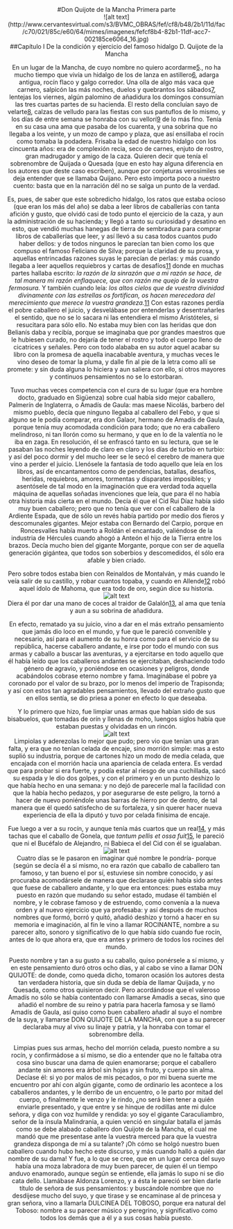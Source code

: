 <div align="center">
#Don Quijote de la Mancha
Primera parte
<span style="display:block;text-align:center">
![alt text](http://www.cervantesvirtual.com/s3/BVMC_OBRAS/fef/cf8/b48/2b1/11d/fac/c70/021/85c/e60/64/mimes/imagenes/fefcf8b4-82b1-11df-acc7-002185ce6064_16.jpg) 
</span>
##Capítulo I
De la condición y ejercicio del famoso hidalgo D. Quijote de la Mancha

En un lugar de la Mancha, de cuyo nombre no quiero acordarme[5](http://www.cervantesvirtual.com/obra-visor/el-ingenioso-hidalgo-don-quijote-de-la-mancha--10/html/fefcf8b4-82b1-11df-acc7-002185ce6064_1.html#N_5_)., no ha mucho tiempo que vivía un hidalgo de los de lanza en astillero[6](http://www.cervantesvirtual.com/obra-visor/el-ingenioso-hidalgo-don-quijote-de-la-mancha--10/html/fefcf8b4-82b1-11df-acc7-002185ce6064_1.html#N_6_), adarga antigua, rocín flaco y galgo corredor. Una olla de algo más vaca que carnero, salpicón las más noches, duelos y quebrantos los sábados[7](http://www.cervantesvirtual.com/obra-visor/el-ingenioso-hidalgo-don-quijote-de-la-mancha--10/html/fefcf8b4-82b1-11df-acc7-002185ce6064_1.html#N_7_), lentejas los viernes, algún palomino de añadidura los domingos consumían las tres cuartas partes de su hacienda. El resto della concluían sayo de velarte[8](http://www.cervantesvirtual.com/obra-visor/el-ingenioso-hidalgo-don-quijote-de-la-mancha--10/html/fefcf8b4-82b1-11df-acc7-002185ce6064_1.html#N_8_), calzas de velludo para las fiestas con sus pantuflos de lo mismo, y los días de entre semana se honraba con su vellorí[9](http://www.cervantesvirtual.com/obra-visor/el-ingenioso-hidalgo-don-quijote-de-la-mancha--10/html/fefcf8b4-82b1-11df-acc7-002185ce6064_1.html#N_9_) de lo más fino. Tenía en su casa una ama que pasaba de los cuarenta, y una sobrina que no llegaba a los veinte, y un mozo de campo y plaza, que así ensillaba el rocín como tomaba la podadera. Frisaba la edad de nuestro hidalgo con los cincuenta años: era de complexión recia, seco de carnes, enjuto de rostro, gran madrugador y amigo de la caza. Quieren decir que tenía el sobrenombre de Quijada o Quesada (que en esto hay alguna diferencia en los autores que deste caso escriben), aunque por conjeturas verosímiles se deja entender que se llamaba Quijano. Pero esto importa poco a nuestro cuento: basta que en la narración dél no se salga un punto de la verdad.

Es, pues, de saber que este sobredicho hidalgo, los ratos que estaba ocioso (que eran los más del año) se daba a leer libros de caballerías con tanta afición y gusto, que olvidó casi de todo punto el ejercicio de la caza, y aun la administración de su hacienda; y llegó a tanto su curiosidad y desatino en esto, que vendió muchas hanegas de tierra de sembradura para comprar libros de caballerías que leer, y así llevó a su casa todos cuantos pudo haber dellos: y de todos ningunos le parecían tan bien como los que compuso el famoso Feliciano de Silva; porque la claridad de su prosa, y aquellas entrincadas razones suyas le parecían de perlas: y más cuando llegaba a leer aquellos requiebros y cartas de desafíos[11](http://www.cervantesvirtual.com/obra-visor/el-ingenioso-hidalgo-don-quijote-de-la-mancha--10/html/fefcf8b4-82b1-11df-acc7-002185ce6064_1.html#N_11_) donde en muchas partes hallaba escrito: _la razón de la sinrazón que a mi razón se hace, de tal manera mi razón enflaquece, que con razón me quejo de la vuestra fermosura._ Y también cuando leía: _los altos cielos que de vuestra divinidad divinamente con las estrellas os fortifican, os hacen merecedora del merecimiento que merece la vuestra grandeza._[11](http://www.cervantesvirtual.com/obra-visor/el-ingenioso-hidalgo-don-quijote-de-la-mancha--10/html/fefcf8b4-82b1-11df-acc7-002185ce6064_1.html#N_11_) Con estas razones perdía el pobre caballero el juicio, y desvelábase por entenderlas y desentrañarles el sentido, que no se lo sacara ni las entendiera el mismo Aristóteles, si resucitara para sólo ello. No estaba muy bien con las heridas que don Belianís daba y recibía, porque se imaginaba que por grandes maestros que le hubiesen curado, no dejaría de tener el rostro y todo el cuerpo lleno de cicatrices y señales. Pero con todo alababa en su autor aquel acabar su libro con la promesa de aquella inacabable aventura, y muchas veces le vino deseo de tomar la pluma, y dalle fin al pie de la letra como allí se promete: y sin duda alguna lo hiciera y aun saliera con ello, si otros mayores y continuos pensamientos no se lo estorbaran.

Tuvo muchas veces competencia con el cura de su lugar (que era hombre docto, graduado en Sigüenza) sobre cual había sido mejor caballero, Palmerín de Inglaterra, o Amadís de Gaula: mas maese Nicolás, barbero del mismo pueblo, decía que ninguno llegaba al caballero del Febo, y que si alguno se le podía comparar, era don Galaor, hermano de Amadís de Gaula, porque tenía muy acomodada condición para todo; que no era caballero melindroso, ni tan llorón como su hermano, y que en lo de la valentía no le iba en zaga. En resolución, él se enfrascó tanto en su lectura, que se le pasaban las noches leyendo de claro en claro y los días de turbio en turbio: y así del poco dormir y del mucho leer se le secó el cerebro de manera que vino a perder el juicio. Llenósele la fantasía de todo aquello que leía en los libros, así de encantamentos como de pendencias, batallas, desafíos, heridas, requiebros, amores, tormentas y disparates imposibles; y asentósele de tal modo en la imaginación que era verdad toda aquella máquina de aquellas soñadas invenciones que leía, que para él no había otra historia más cierta en el mundo. Decía él que el Cid Rui Díaz había sido muy buen caballero; pero que no tenía que ver con el caballero de la Ardiente Espada, que de sólo un revés había partido por medio dos fieros y descomunales gigantes. Mejor estaba con Bernardo del Carpio, porque en Roncesvalles había muerto a Roldán el encantado, valiéndose de la industria de Hércules cuando ahogó a Anteón el hijo de la Tierra entre los brazos. Decía mucho bien del gigante Morgante, porque con ser de aquella generación gigántea, que todos son soberbios y descomedidos, él sólo era afable y bien criado.

Pero sobre todos estaba bien con Reinaldos de Montalván, y más cuando le veía salir de su castillo, y robar cuantos topaba, y cuando en Allende[12](http://www.cervantesvirtual.com/obra-visor/el-ingenioso-hidalgo-don-quijote-de-la-mancha--10/html/fefcf8b4-82b1-11df-acc7-002185ce6064_1.html#N_12_) robó aquel ídolo de Mahoma, que era todo de oro, según dice su historia.
<span style="display:block;text-align:center">
![alt text](http://www.cervantesvirtual.com/s3/BVMC_OBRAS/fef/cf8/b48/2b1/11d/fac/c70/021/85c/e60/64/mimes/imagenes/fefcf8b4-82b1-11df-acc7-002185ce6064_18.jpg)
</span>
Diera él por dar una mano de coces al traidor de Galalón[13](http://www.cervantesvirtual.com/obra-visor/el-ingenioso-hidalgo-don-quijote-de-la-mancha--10/html/fefcf8b4-82b1-11df-acc7-002185ce6064_1.html#N_13_), al ama que tenía y aun a su sobrina de añadidura.

En efecto, rematado ya su juicio, vino a dar en el más extraño pensamiento que jamás dio loco en el mundo, y fue que le pareció convenible y necesario, así para el aumento de su honra como para el servicio de su república, hacerse caballero andante, e irse por todo el mundo con sus armas y caballo a buscar las aventuras, y a ejercitarse en todo aquello que él había leído que los caballeros andantes se ejercitaban, deshaciendo todo género de agravio, y poniéndose en ocasiones y peligros, donde acabándolos cobrase eterno nombre y fama. Imaginábase el pobre ya coronado por el valor de su brazo, por lo menos del imperio de Trapisonda; y así con estos tan agradables pensamientos, llevado del extraño gusto que en ellos sentía, se dio priesa a poner en efecto lo que deseaba.

Y lo primero que hizo, fue limpiar unas armas que habían sido de sus bisabuelos, que tomadas de orín y llenas de moho, luengos siglos había que estaban puestas y olvidadas en un rincón.
<span style="display:block;text-align:center">
![alt text](http://www.cervantesvirtual.com/s3/BVMC_OBRAS/fef/cf8/b48/2b1/11d/fac/c70/021/85c/e60/64/mimes/imagenes/fefcf8b4-82b1-11df-acc7-002185ce6064_21.jpg)
</span>
Limpiolas y aderezolas lo mejor que pudo; pero vio que tenían una gran falta, y era que no tenían celada de encaje, sino morrión simple: mas a esto suplió su industria, porque de cartones hizo un modo de media celada, que encajada con el morrión hacia una apariencia de celada entera. Es verdad que para probar si era fuerte, y podía estar al riesgo de una cuchillada, sacó su espada y le dio dos golpes, y con el primero y en un punto deshizo lo que había hecho en una semana: y no dejó de parecerle mal la facilidad con que la había hecho pedazos, y por asegurarse de este peligro, la tornó a hacer de nuevo poniéndole unas barras de hierro por de dentro, de tal manera que él quedó satisfecho de su fortaleza, y sin querer hacer nueva experiencia de ella la diputó y tuvo por celada finísima de encaje.

Fue luego a ver a su rocín, y aunque tenía más cuartos que un real[14](http://www.cervantesvirtual.com/obra-visor/el-ingenioso-hidalgo-don-quijote-de-la-mancha--10/html/fefcf8b4-82b1-11df-acc7-002185ce6064_1.html#N_14_), y más tachas que el caballo de Gonela, que _tantum pellis et ossa fuit_[15](http://www.cervantesvirtual.com/obra-visor/el-ingenioso-hidalgo-don-quijote-de-la-mancha--10/html/fefcf8b4-82b1-11df-acc7-002185ce6064_1.html#N_15_), le pareció que ni el Bucéfalo de Alejandro, ni Babieca el del Cid con él se igualaban.
<span style="display:block;text-align:center">
![alt text](http://www.cervantesvirtual.com/s3/BVMC_OBRAS/fef/cf8/b48/2b1/11d/fac/c70/021/85c/e60/64/mimes/imagenes/fefcf8b4-82b1-11df-acc7-002185ce6064_23.jpg)
</span>
Cuatro días se le pasaron en imaginar qué nombre le pondría- porque (según se decía él a sí mismo, no era razón que caballo de caballero tan famoso, y tan bueno el por sí, estuviese sin nombre conocido, y así procuraba acomodársele de manera que declarase quién había sido antes que fuese de caballero andante, y lo que era entonces: pues estaba muy puesto en razón que mudando su señor estado, mudase él también el nombre, y le cobrase famoso y de estruendo, como convenía a la nueva orden y al nuevo ejercicio que ya profesaba: y así después de muchos nombres que formó, borró y quitó, añadió deshizo y tornó a hacer en su memoria e imaginación, al fin le vino a llamar ROCINANTE, nombre a su parecer alto, sonoro y significativo de lo que había sido cuando fue rocín, antes de lo que ahora era, que era antes y primero de todos los rocines del mundo.

Puesto nombre y tan a su gusto a su caballo, quiso ponérsele a sí mismo, y en este pensamiento duró otros ocho días, y al cabo se vino a llamar DON QUIJOTE: de donde, como queda dicho, tomaron ocasión los autores desta tan verdadera historia, que sin duda se debía de llamar Quijada, y no Quesada, como otros quisieron decir. Pero acordándose que el valeroso Amadís no sólo se había contentado con llamarse Amadís a secas, sino que añadió el nombre de su reino y patria para hacerla famosa y se llamó Amadís de Gaula, así quiso como buen caballero añadir al suyo el nombre de la suya, y llamarse DON QUIJOTE DE LA MANCHA, con que a su parecer declaraba muy al vivo su linaje y patria, y la honraba con tomar el sobrenombre della.

Limpias pues sus armas, hecho del morrión celada, puesto nombre a su rocín, y confirmádose a sí mismo, se dio a entender que no le faltaba otra cosa sino buscar una dama de quien enamorarse; porque el caballero andante sin amores era árbol sin hojas y sin fruto, y cuerpo sin alma. Decíase él: si yo por malos de mis pecados, o por mi buena suerte me encuentro por ahí con algún gigante, como de ordinario les acontece a los caballeros andantes, y le derribo de un encuentro, o le parto por mitad del cuerpo, o finalmente le venzo y le rindo, ¿no será bien tener a quién enviarle presentado, y que entre y se hinque de rodillas ante mi dulce señora, y diga con voz humilde y rendida: yo soy el gigante Caraculiambro, señor de la ínsula Malindrania, a quien venció en singular batalla el jamás como se debe alabado caballero don Quijote de la Mancha, el cual me mandó que me presentase ante la vuestra merced para que la vuestra grandeza disponga de mí a su talante? ¡Oh cómo se holgó nuestro buen caballero cuando hubo hecho este discurso, y más cuando halló a quién dar nombre de su dama! Y fue, a lo que se cree, que en un lugar cerca del suyo había una moza labradora de muy buen parecer, de quien él un tiempo anduvo enamorado, aunque según se entiende, ella jamás lo supo ni se dio cata dello. Llamábase Aldonza Lorenzo, y a ésta le pareció ser bien darle título de señora de sus pensamientos: y buscándole nombre que no desdijese mucho del suyo, y que tirase y se encaminase al de princesa y gran señora, vino a llamarla DULCINEA DEL TOBOSO, porque era natural del Toboso: nombre a su parecer músico y peregrino, y significativo como todos los demás que a él y a sus cosas había puesto.
